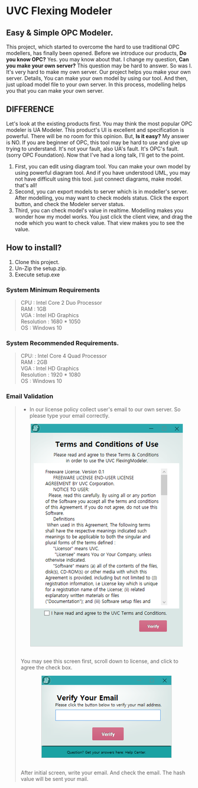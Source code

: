 # UVC Flexing Modeler
## Easy & Simple OPC Modeler.
  This project, which started to overcome the hard to use traditional OPC modellers, has finally been opened.
  Before we introduce our products, <b>Do you know OPC?</b> Yes. you may know about that. I change my question, <b>Can you make your own server?</b> This question may be hard to answer. So was I. It's very hard to make my own server.
  Our project helps you make your own server. Details, You can make your own model by using our tool. And then, just upload model file to your own server. In this process, modelling helps you that you can make your own server.
  
## DIFFERENCE
  Let's look at the existing products first. You may think the most popular OPC modeler is UA Modeler. This product's UI is excellent and specification is powerful. There will be no room for this opinion. But, <b>Is it easy?</b> My answer is NO. If you are beginner of OPC, this tool may be hard to use and give up trying to understand. It's not your fault, also UA's fault. It's OPC's fault. (sorry OPC Foundation). Now that I've had a long talk, I'll get to the point.
  
1. First, you can edit using diagram tool.
  You can make your own model by using powerful diagram tool. And if you have understood UML, you may not have difficult using this tool. just connect diagrams, make model. that's all!
2. Second, you can export models to server which is in modeller's server.
  After modelling, you may want to check models status. Click the export button, and check the Modeler server status. 
3. Third, you can check model's value in realtime.
  Modelling makes you wonder how my model works. You just click the client view, and drag the node which you want to check value. That view makes you to see the value.

## How to install?
1. Clone this project.
2. Un-Zip the setup.zip.
3. Execute setup.exe

### System Minimum Requirements
> CPU : Intel Core 2 Duo Processor  
> RAM : 1GB  
> VGA : Intel HD Graphics  
> Resolution : 1680 * 1050  
> OS : Windows 10  

### System Recommended Requirements.
> CPU: : Intel Core 4 Quad Processor  
> RAM : 2GB  
> VGA : Intel HD Graphics  
> Resolution : 1920 * 1080  
> OS : Windows 10  

### Email Validation
> * In our license policy collect user's email to our own server. So please type your email correctly.  <br>
> <p align="center"><img align="center" src="/images/initial-screen.png"></p><br>   
> You may see this screen first, scroll down to license, and click to agree the check box.  <br>  
> <p align="center"><img align="center" src="/images/email-verify-screen.png"></p><br>  
> After initial screen, write your email. And check the email. The hash value will be sent your mail. <br>   

